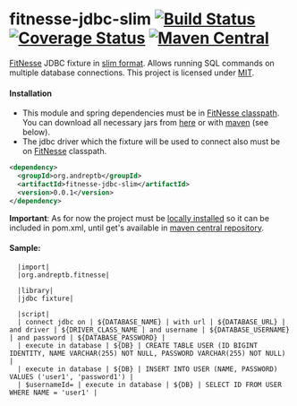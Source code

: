 fitnesse-jdbc-slim [![Build Status](https://travis-ci.org/andreptb/fitnesse-jdbc-slim.svg)](https://travis-ci.org/andreptb/fitnesse-jdbc-slim) [![Coverage Status](https://coveralls.io/repos/andreptb/fitnesse-jdbc-slim/badge.svg)](https://coveralls.io/r/andreptb/fitnesse-jdbc-slim)
[![Maven Central](https://maven-badges.herokuapp.com/maven-central/org.andreptb/fitnesse-jdbc-slim/badge.svg)](https://maven-badges.herokuapp.com/maven-central/org.andreptb/fitnesse-jdbc-slim/)
==============

[FitNesse](https://github.com/unclebob/fitnesse) JDBC fixture in [slim format](http://www.fitnesse.org/FitNesse.UserGuide.WritingAcceptanceTests.SliM). Allows running SQL commands on multiple database connections. This project is licensed under [MIT](LICENSE).

#### Installation

* This module and spring dependencies must be in [FitNesse classpath](http://www.fitnesse.org/FitNesse.FullReferenceGuide.UserGuide.WritingAcceptanceTests.ClassPath). You can download all necessary jars from [here](https://github.com/andreptb/fitnesse-jdbc-slim/releases/download/0.0.1/fitness-jdbc-slim-all-jars.zip) or with [maven](https://github.com/lvonk/fitnesse-maven-classpath) (see below).
* The jdbc driver which the fixture will be used to connect also must be on [FitNesse](https://github.com/unclebob/fitnesse) classpath.

```xml
<dependency>
  <groupId>org.andreptb</groupId>
  <artifactId>fitnesse-jdbc-slim</artifactId>
  <version>0.0.1</version>
</dependency>
```

**Important**: As for now the project must be [locally installed](http://maven.apache.org/plugins/maven-install-plugin/usage.html) so it can be included in pom.xml, until get's available in [maven central repository](https://issues.sonatype.org/browse/OSSRH-13726).

####  Sample:
```
  |import|
  |org.andreptb.fitnesse|
  
  |library|
  |jdbc fixture|

  |script|
  | connect jdbc on | ${DATABASE_NAME} | with url | ${DATABASE_URL} | and driver | ${DRIVER_CLASS_NAME | and username | ${DATABASE_USERNAME} | and password | ${DATABASE_PASSWORD} |
  | execute in database | ${DB} | CREATE TABLE USER (ID BIGINT IDENTITY, NAME VARCHAR(255) NOT NULL, PASSWORD VARCHAR(255) NOT NULL) |
  | execute in database | ${DB} | INSERT INTO USER (NAME, PASSWORD) VALUES ('user1', 'password1') |
  | $usernameId= | execute in database | ${DB} | SELECT ID FROM USER WHERE NAME = 'user1' |
```






